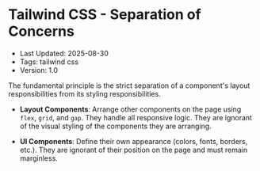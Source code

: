 # Tailwind CSS - Separation of Concerns
- Last Updated: 2025-08-30
- Tags: tailwind css
- Version: 1.0


The fundamental principle is the strict separation of a component's layout responsibilities from its styling responsibilities.

- **Layout Components**: Arrange other components on the page using `flex`, `grid`, and `gap`. They handle all responsive logic. They are ignorant of the visual styling of the components they are arranging.

- **UI Components**: Define their own appearance (colors, fonts, borders, etc.). They are ignorant of their position on the page and must remain marginless.
